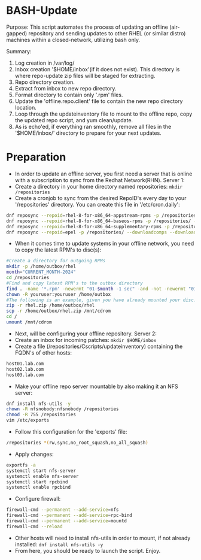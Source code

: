 # BASH-Update
Purpose: This script automates the process of updating an offline (air-gapped) repository and sending updates to other RHEL (or similar distro) machines within a closed-network, utilizing bash only.

Summary:

1. Log creation in /var/log/
2. Inbox creation '$HOME/inbox'(if it does not exist). This directory is where repo-update zip files will be staged for extracting.
3. Repo directory creation.
4. Extract from inbox to new repo directory.
5. Format directory to contain only '.rpm' files.
6. Update the 'offline.repo.client' file to contain the new repo directory location.
7. Loop through the updateinventory file to mount to the offline repo, copy the updated repo script, and yum clean/update.
8. As is echo'ed, if everything ran smoothly, remove all files in the '$HOME/inbox/' directory to prepare for your next updates.

# Preparation
- In order to update an offline server, you first need a server that is online with a subscription to sync from the Redhat Network(RHN). Server 1:
- Create a directory in your home directory named repositories: `mkdir /repositories`
- Create a cronjob to sync from the desired RepoID's every day to your '/repositories' directory. You can create this file in '/etc/cron.daily':
```bash
dnf reposync --repoid=rhel-8-for-x86_64-appstream-rpms -p /repositories/ --downloadcomps --download-metadata
dnf reposync --repoid=rhel-8-for-x86_64-baseos-rpms -p /repositories/ --downloadcomps --download-metadata
dnf reposync --repoid=rhel-8-for-x86_64-supplementary-rpms -p /repositories/ --downloadcomps --download-metadata
dnf reposync --repoid=epel -p /repositories/ --downloadcomps --download-metadata
```
- When it comes time to update systems in your offline network, you need to copy the latest RPM's to disc(s):
```bash
#Create a directory for outgoing RPMs
mkdir -p /home/outbox/rhel
month="CURRENT_MONTH-2024"
cd /repositories
#Find and copy latest RPM's to the outbox directory
find . -name '*.rpm' -newermt "01-$month -1 sec" -and -not -newermt "01-$month +1 month -1 sec" -exec cp -p {} /home/outbox/rhel \;
chown -R youruser:youruser /home/outbox
#The following is an example, given you have already mounted your disc. You will need to discern how to zip up the contents of this folder so that they may fit on to a DVD/CD/BluRay. Repeat as needed.
zip -r rhel.zip /home/outbox/rhel
scp -r /home/outbox/rhel.zip /mnt/cdrom
cd /
umount /mnt/cdrom
```
- Next, will be configuring your offline repository. Server 2:
- Create an inbox for incoming patches: `mkdir $HOME/inbox`
- Create a file (/repositories/Cscripts/updateinventory) containing the FQDN's of other hosts:
```bash
host01.lab.com
host02.lab.com
host03.lab.com
```
- Make your offline repo server mountable by also making it an NFS server:
```bash
dnf install nfs-utils -y
chown -R nfsnobody:nfsnobody /repositories
chmod -R 755 /repositories
vim /etc/exports
```
- Follow this configuration for the 'exports' file:
```bash
/repositories *(rw,sync,no_root_squash,no_all_squash)
```
- Apply changes:
```bash
exportfs -a
systemctl start nfs-server
systemctl enable nfs-server
systemctl start rpcbind
systemctl enable rpcbind
```
- Configure firewall:
```bash
firewall-cmd --permanent --add-service=nfs
firewall-cmd --permanent --add-service=rpc-bind
firewall-cmd --permanent --add-service=mountd
firewall-cmd --reload
```
- Other hosts will need to install nfs-utils in order to mount, if not already installed: `dnf install nfs-utils -y`
- From here, you should be ready to launch the script. Enjoy.
